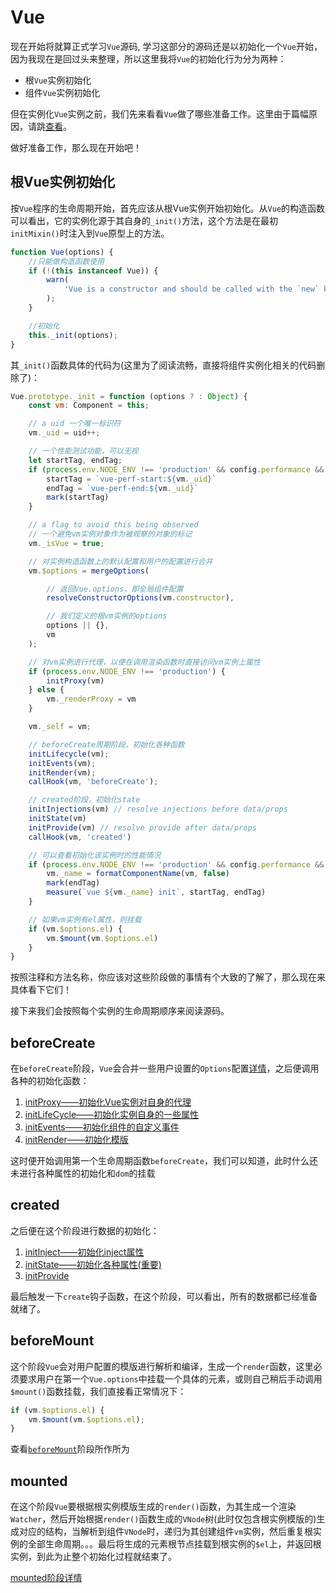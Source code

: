 # Vue

现在开始将就算正式学习`Vue`源码, 学习这部分的源码还是以初始化一个`Vue`开始，因为我现在是回过头来整理，所以这里我将`Vue`的初始化行为分为两种：

- 根`Vue`实例初始化
- 组件`Vue`实例初始化

但在实例化`Vue`实例之前，我们先来看看`Vue`做了哪些准备工作。这里由于篇幅原因，请跳[查看](./初始化Vue构造函数/README.md)。

做好准备工作，那么现在开始吧！

## 根Vue实例初始化

按`Vue`程序的生命周期开始，首先应该从根Vue实例开始初始化。从`Vue`的构造函数可以看出，它的实例化源于其自身的`_init()`方法，这个方法是在最初`initMixin()`时注入到`Vue`原型上的方法。

```js
function Vue(options) {
    //只能做构造函数使用
    if (!(this instanceof Vue)) {
        warn(
            'Vue is a constructor and should be called with the `new` keyword'
        );
    }

    //初始化
    this._init(options);
}
```

其`_init()`函数具体的代码为(这里为了阅读流畅，直接将组件实例化相关的代码删除了)：

```js
Vue.prototype._init = function (options ? : Object) {
    const vm: Component = this;

    // a uid 一个唯一标识符
    vm._uid = uid++;

    // 一个性能测试功能，可以无视
    let startTag, endTag;
    if (process.env.NODE_ENV !== 'production' && config.performance && mark) {
        startTag = `vue-perf-start:${vm._uid}`
        endTag = `vue-perf-end:${vm._uid}`
        mark(startTag)
    }

    // a flag to avoid this being observed
    // 一个避免vm实例对象作为被观察的对象的标记
    vm._isVue = true;

    // 对实例构造函数上的默认配置和用户的配置进行合并
    vm.$options = mergeOptions(

        // 返回Vue.options，即全局组件配置
        resolveConstructorOptions(vm.constructor),

        // 我们定义的根vm实例的options
        options || {},
        vm
    );

    // 对vm实例进行代理，以便在调用渲染函数时直接访问vm实例上属性
    if (process.env.NODE_ENV !== 'production') {
        initProxy(vm)
    } else {
        vm._renderProxy = vm
    }

    vm._self = vm;

    // beforeCreate周期阶段，初始化各种函数
    initLifecycle(vm);
    initEvents(vm);
    initRender(vm);
    callHook(vm, 'beforeCreate');

    // created阶段，初始化state
    initInjections(vm) // resolve injections before data/props
    initState(vm)
    initProvide(vm) // resolve provide after data/props
    callHook(vm, 'created')

    // 可以查看初始化该实例时的性能情况
    if (process.env.NODE_ENV !== 'production' && config.performance && mark) {
        vm._name = formatComponentName(vm, false)
        mark(endTag)
        measure(`vue ${vm._name} init`, startTag, endTag)
    }

    // 如果vm实例有el属性，则挂载
    if (vm.$options.el) {
        vm.$mount(vm.$options.el)
    }
}
```

按照注释和方法名称，你应该对这些阶段做的事情有个大致的了解了，那么现在来具体看下它们！

接下来我们会按照每个实例的生命周期顺序来阅读源码。

## beforeCreate

在`beforeCreate`阶段，`Vue`会合并一些用户设置的`Options`配置[详情](./beforeCreate/合并Options/README.md)，之后便调用各种的初始化函数：

1. [initProxy——初始化Vue实例对自身的代理](./beforeCreate/初始化Proxy/README.md)
2. [initLifeCycle——初始化实例自身的一些属性](./beforeCreate/初始化生命周期/README.md)
3. [initEvents——初始化组件的自定义事件](./beforeCreate/初始化Events/README.md)
4. [initRender——初始化模版](./beforeCreate/初始化Render/README.md)

这时便开始调用第一个生命周期函数`beforeCreate`，我们可以知道，此时什么还未进行各种属性的初始化和`dom`的挂载

## created

之后便在这个阶段进行数据的初始化：

1. [initInject——初始化inject属性](./create/初始化Inject)
2. [initState——初始化各种属性(重要)](./create/初始化State)
3. [initProvide](./create/初始化Provide)

最后触发一下`create`钩子函数，在这个阶段，可以看出，所有的数据都已经准备就绪了。

## beforeMount

这个阶段`Vue`会对用户配置的模版进行解析和编译，生成一个`render`函数，这里必须要求用户在第一个`Vue.options`中挂载一个具体的元素，或则自己稍后手动调用`$mount()`函数挂载，我们直接看正常情况下：

```js
if (vm.$options.el) {
    vm.$mount(vm.$options.el);
}
```

查看[`beforeMount`](./beforeMount/README.md)阶段所作所为

## mounted

在这个阶段`Vue`要根据根实例模版生成的`render()`函数，为其生成一个渲染`Watcher`，然后开始根据`render()`函数生成的`VNode`树(此时仅包含根实例模版的)生成对应的结构，当解析到组件`VNode`时，递归为其创建组件`vm`实例，然后重复根实例的全部生命周期。。。最后将生成的元素根节点挂载到根实例的`$el`上，并返回根实例，到此为止整个初始化过程就结束了。

[mounted阶段详情](./mounted/README.md)

